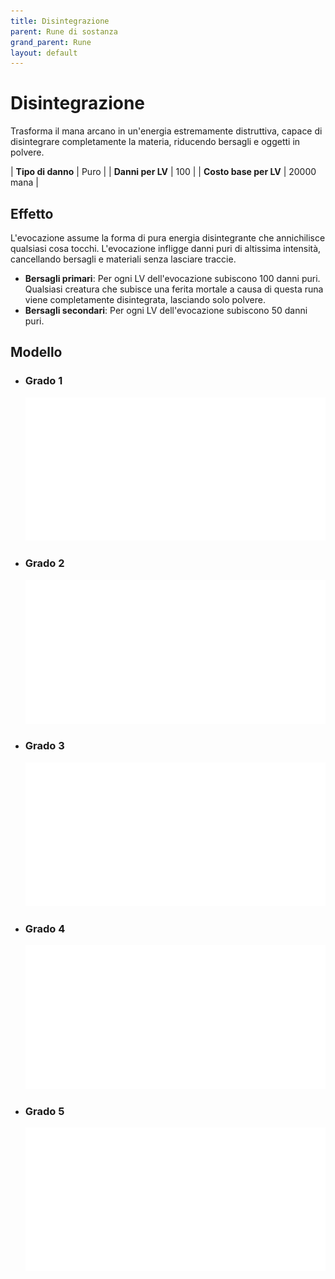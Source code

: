 ```yaml
---
title: Disintegrazione
parent: Rune di sostanza
grand_parent: Rune
layout: default
---
```


# **Disintegrazione**

Trasforma il mana arcano in un'energia estremamente distruttiva, capace di disintegrare completamente la materia, riducendo bersagli e oggetti in polvere.

| **Tipo di danno**      | Puro                                      |
| **Danni per LV**       | 100                                       |
| **Costo base per LV**  | 20000 mana                                |

## Effetto
L'evocazione assume la forma di pura energia disintegrante che annichilisce qualsiasi cosa tocchi. L'evocazione infligge danni puri di altissima intensità, cancellando bersagli e materiali senza lasciare traccie.  
- **Bersagli primari**: Per ogni LV dell'evocazione subiscono 100 danni puri. Qualsiasi creatura che subisce una ferita mortale a causa di questa runa viene completamente disintegrata, lasciando solo polvere.
- **Bersagli secondari**: Per ogni LV dell'evocazione subiscono 50 danni puri.

## Modello
- ### Grado 1<br>
  ![Grado 1](1.png "Grado 1")
- ### Grado 2<br>
  ![Grado 2](2.png "Grado 2")
- ### Grado 3<br>
  ![Grado 3](3.png "Grado 3")
- ### Grado 4<br>
  ![Grado 4](4.png "Grado 4")
- ### Grado 5<br>
  ![Grado 5](5.png "Grado 5")
